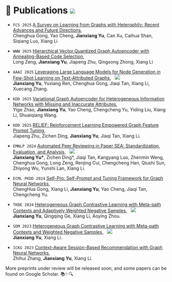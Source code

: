 
# 📝 Publications  <a href='https://scholar.google.com/citations?user=EH6ntM0AAAAJ'><img src="https://img.shields.io/endpoint?url={{ url | url_encode }}&logo=Google%20Scholar&labelColor=f6f6f6&color=9cf&style=flat&label=citations"></a>


- `FCS 2025` [A Survey on Learning from Graphs with Heterophily:
Recent Advances and Future Directions](https://arxiv.org/abs/2401.09769), <br> Chenghua Gong, Yao Cheng, **Jianxiang Yu**, Can Xu, Caihua Shan, Siqiang Luo, Xiang Li

- `WWW 2025` [Hierarchical Vector Quantized Graph Autoencoder with Annealing-Based Code Selection](), <br> Long Zeng, **Jianxiang Yu**, Jiapeng Zhu, Qingsong Zhong, Xiang Li

- `AAAI 2025` [Leveraging Large Language Models for Node Generation in Few-Shot Learning on Text-Attributed Graphs](https://arxiv.org/abs/2310.09872), &nbsp; <a href='https://www.bilibili.com/video/BV1rFCjYFEXn/'><img src="https://img.shields.io/badge/Bilibili-LLM4NG-blue?logo=bilibili&logoColor=white"></a> <br> **Jianxiang Yu**, Yuxiang Ren, Chenghua Gong, Jiaqi Tan, Xiang Li, Xuecang Zhang.

- `KDD 2025` [Variational Graph Autoencoder for Heterogeneous Information Networks with Missing and Inaccurate Attributes](https://arxiv.org/abs/2311.07929), <br> Yige Zhao, **Jianxiang Yu**, Yao Cheng, Chengcheng Yu, Yiding Liu, Xiang Li, Shuaiqiang Wang.

- `KDD 2025` [RELIEF: Reinforcement Learning Empowered Graph Feature Prompt Tuning](https://arxiv.org/abs/2408.03195), <br> Jiapeng Zhu, Zichen Ding, **Jianxiang Yu**, Jiaqi Tan, Xiang Li.

- `EMNLP 2024` [Automated Peer Reviewing in Paper SEA: Standardization, Evaluation, and Analysis](https://arxiv.org/abs/2407.12857), &nbsp; <a href='https://www.bilibili.com/video/BV1EFCZY3E5j/'><img src="https://img.shields.io/badge/Bilibili-SEA-blue?logo=bilibili&logoColor=white"></a> <br> **Jianxiang Yu\***, Zichen Ding\*, Jiaqi Tan, Kangyang Luo, Zhenmin Weng, Chenghua Gong, Long Zeng, Renjing Cui, Chengcheng Han, Qiushi Sun, Zhiyong Wu, Yunshi Lan, Xiang Li.

<!-- 
</div>
</div>

<div class='paper-box'><div class='paper-box-image'><div><div class="badge">EMNLP 2024</div><img src='images/publications/SEA.png' alt="sym" width="98%"></div></div>
<div class='paper-box-text' markdown="1">

[Automated Peer Reviewing in Paper SEA: Standardization, Evaluation, and Analysis](https://arxiv.org/abs/2407.12857) <span style="color:orange">[CCF-B]</span> [![](https://img.shields.io/github/stars/ecnu-sea/SEA?style=social&label=Code+Stars)](https://github.com/ecnu-sea/SEA) <a href='https://www.bilibili.com/video/BV1EFCZY3E5j/'><img src="https://img.shields.io/badge/Bilibili-SEA-blue?logo=bilibili&logoColor=white"></a> \\
Jianxiang Yu\*, **Zichen Ding\***, Jiaqi Tan, Kangyang Luo, Zhenmin Weng, Chenghua Gong, Long Zeng, Renjing Cui, Chengcheng Han, Qiushi Sun, Zhiyong Wu, Yunshi Lan, Xiang Li. 

- Check demos at [**Our Website**](https://ecnu-sea.github.io/). 🌐
- An innovative framework for automating peer review. 🌊

</div>
</div> -->

- `ECML PKDD 2024` [Self-Pro: Self-Prompt and Tuning Framework for Graph Neural Networks](https://arxiv.org/abs/2310.10362v2), <br> ChengHua Gong, Xiang Li, **Jianxiang Yu**, Yao Cheng, Jiaqi Tan, Chengcheng Yu.

- `TKDE 2024` [Heterogeneous Graph Contrastive Learning with Meta-path Contexts and Adaptively Weighted Negative Samples](https://ieeexplore.ieee.org/abstract/document/10487103), &nbsp; <a href='https://www.bilibili.com/video/BV1uF4m1K7Zz/'><img src="https://img.shields.io/badge/-AdaMEOW-blue?logo=bilibili&logoColor=white&labelColor=gray"></a> <br> **Jianxiang Yu**, Qingqing Ge, Xiang Li, Aoying Zhou.

- `SDM 2023` [Heterogeneous Graph Contrastive Learning with Meta-path Contexts and Weighted Negative Samples](https://epubs.siam.org/doi/abs/10.1137/1.9781611977653.ch5), &nbsp; <a href='https://www.bilibili.com/video/BV1Eu411a7RR/'><img src="https://img.shields.io/badge/Bilibili-MEOW-blue?logo=bilibili&logoColor=white"></a> <br> **Jianxiang Yu**, Xiang Li.

- `ICKG 2023` [Context-Aware Session-Based Recommendation with Graph Neural Networks](https://ieeexplore.ieee.org/abstract/document/10412788), <br> Zhihui Zhang, **Jianxiang Yu**, Xiang Li.

More preprints under review will be released soon, and some papers can be found on Google Scholar. 📚✨🔍